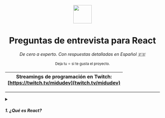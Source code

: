 <div align='center'>
  <img height="60" src="https://upload.wikimedia.org/wikipedia/commons/thumb/a/a7/React-icon.svg/539px-React-icon.svg.png">
  <h1>Preguntas de entrevista para React</h1>
  
  <i>De cero a experto. Con respuestas detalladas en Español 🇪🇸</i>
  
  <sup>Deja tu :star: si te gusta el proyecto.</sup>
  
  | Streamings de programación en Twitch:<br />[https://twitch.tv/midudev](twitch.tv/midudev) |
  |---|

</div>

---

<details><summary><h5>1. ¿Qué es React?</h5></summary>
<p>
React es...
</p>
</details>
